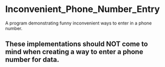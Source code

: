 # Inconvenient_Phone_Number_Entry

A program demonstrating funny inconvenient ways to enter in a phone number. 
## These implementations should NOT come to mind when creating a way to enter a phone number for data.
